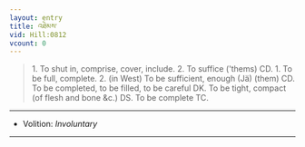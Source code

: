 ```yaml
---
layout: entry
title: འཐེམས་
vid: Hill:0812
vcount: 0
---
```

> 1\. To shut in, comprise, cover, include\. 2\. To suffice ('thems) CD\. 1\. To be full, complete\. 2\. (in West) To be sufficient, enough (Jä) (them) CD\. To be completed, to be filled, to be careful DK\. To be tight, compact (of flesh and bone &c\.) DS\. To be complete TC\.

---
* Volition: _Involuntary_

---

